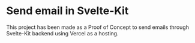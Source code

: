 # Send email in Svelte-Kit

This project has been made as a Proof of Concept to send emails through
Svelte-Kit backend using Vercel as a hosting.
